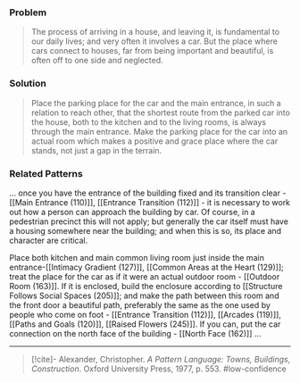 ### Problem
>The process of arriving in a house, and leaving it, is fundamental to our daily lives; and very often it involves a car. But the place where cars connect to houses, far from being important and beautiful, is often off to one side and neglected.

### Solution
>Place the parking place for the car and the main entrance, in such a relation to reach other, that the shortest route from the parked car into the house, both to the kitchen and to the living rooms, is always through the main entrance. Make the parking place for the car into an actual room which makes a positive and grace place where the car stands, not just a gap in the terrain.

### Related Patterns
... once you have the entrance of the building fixed and its transition clear - [[Main Entrance (110)]], [[Entrance Transition (112)]] - it is necessary to work out how a person can approach the building by car. Of course, in a pedestrian precinct this will not apply; but generally the car itself must have a housing somewhere near the building; and when this is so, its place and character are critical.

 Place both kitchen and main common living room just inside the main entrance-[[Intimacy Gradient (127)]], [[Common Areas at the Heart (129)]]; treat the place for the car as if it were an actual outdoor room - [[Outdoor Room (163)]]. If it is enclosed, build the enclosure according to [[Structure Follows Social Spaces (205)]]; and make the path between this room and the front door a beautiful path, preferably the same as the one used by people who come on foot - [[Entrance Transition (112)]], [[Arcades (119)]], [[Paths and Goals (120)]], [[Raised Flowers (245)]]. If you can, put the car connection on the north face of the building - [[North Face (162)]] ...

---

> [!cite]- Alexander, Christopher. _A Pattern Language: Towns, Buildings, Construction_. Oxford University Press, 1977, p. 553.
> #low-confidence 